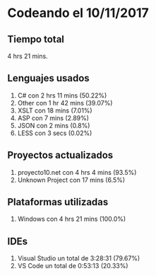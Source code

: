# Codeando el 10/11/2017

## Tiempo total
4 hrs 21 mins.

## Lenguajes usados
1. C# con 2 hrs 11 mins (50.22%)
1. Other con 1 hr 42 mins (39.07%)
1. XSLT con 18 mins (7.01%)
1. ASP con 7 mins (2.89%)
1. JSON con 2 mins (0.8%)
1. LESS con 3 secs (0.02%)

## Proyectos actualizados
1. proyecto10.net con 4 hrs 4 mins (93.5%)
1. Unknown Project con 17 mins (6.5%)

## Plataformas utilizadas
1. Windows con 4 hrs 21 mins (100.0%)

## IDEs
1. Visual Studio un total de 3:28:31 (79.67%)
1. VS Code un total de 0:53:13 (20.33%)
